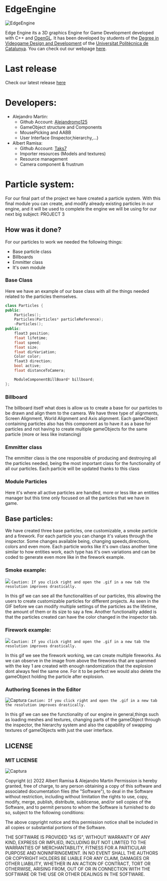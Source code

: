 # EdgeEngine

![EdgeEngine](https://user-images.githubusercontent.com/72123380/198906428-5ab2db1d-a51b-4143-9c39-c5ab097b3490.png)

Edge Engine its a 3D graphics Engine for Game Development developed with C++ and [OpenGL](https://www.opengl.org/). It has been developed by students of the [Degree in Videogame Design and Development](https://www.citm.upc.edu/ing/estudis/graus-videojocs/) of the [Universitat Politècnica de Catalunya](https://www.upc.edu/ca). You can check out our webpage [here](https://taks7.github.io/EdgeEngine/).

# Last release
Check our latest release [here](https://github.com/Taks7/EdgeEngine/releases/tag/0.3)

# Developers:
- Alejandro Martin:
  - Github Account: [Alejandromo125](https://github.com/Alejandromo125)
  - GameObject structure and Components
  - MousePicking and AABB
  - User Interface (Inspector,hierarchy,...)
- Albert Ramisa:
  - Github Account: [Taks7](https://github.com/taks7)
  - Importer resources (Models and textures)
  - Resource management
  - Camera component & frustrum

# Particle system:

For our final part of the project we have created a particle system. With this final module you can create, and modify already existing particles in our engine, and it will be used to complete the engine we will be using for our next big subject: PROJECT 3

## How was it done?

For our particles to work we needed the following things:

*   Base particle class
*   Billboards
*   Emmitter class
*   It's own module

### Base Class
Here we have an example of our base class with all the things needed related to the particles themselves.

```c++
class Particles {
public:
	Particles();
	Particles(Particles* particleReference);
	~Particles();
public:
	float3 position;
	float lifetime;
	float speed;
	float size;
	float dirVariation;
	Color color;
	float3 direction;
	bool active;
	float distanceToCamera;

	ModuleComponentBillBoard* billboard; 
};
```
### Billboard
  The billboard itself what does is allow us to create a base for our particles to be drawn and align them to the camera.
  We have three type of alignments, Screen Alignment, World Alignment and Axis alignment.
  Each gameObject containing particles also has this component as to have it as a base for particles and not having to create multiple gameObjects for the same particle (more or less like instancing)

### Emmitter class

The emmitter class is the one responsible of producing and destroying all the particles needed, being the most important class for the functionality of all our particles. Each particle will be updated thanks to this class

### Module Particles

Here it's where all active particles are handled, more or less like an entities manager but this time only focused on all the particles that we have in game.

## Base particles:

We have created three base particles, one customizable, a smoke particle and a firework. For each particle you can change it's values through the inspector. Some changes available being, changing speeds,directions, colors and even more.
Each particle works like it's own class another time similar to how entities work, each type has it's own variations and can be coded to generate even more like in the firework example.

### Smoke example:
![](ParticleVideoExample.gif)
```Caution: If you click right and open the .gif in a new tab the resolution improves drastically.```

In this gif we can see all the functionalities of our particles, this allowing the users to create customizable particles for different projects. As seen in the GIF before we can modify multiple settings of the particles as the lifetime, the amount of them or its size to say a few. Another functionality added is that the particles created can have the color changed in the inspector tab.

### Firework example:
![](FireworkExample.gif)
```Caution: If you click right and open the .gif in a new tab the resolution improves drastically.```

In this gif we see the firework working, we can create multiple fireworks. As we can observe in the image from above the fireworks that are spammed with the key 1 are created with enough randomization that the explosion dont always feel the same one. For it to be perfect we would also delete the gameObject holding the particle after explosion.

### Authoring Scenes in the Editor
![Captura](2023-01-16%2020-21-20.gif)
```Caution: If you click right and open the .gif in a new tab the resolution improves drastically.```

In this gif we can see the functionality of our engine in general,things such as loading meshes and textures, changing parts of the gameObject through the inspector, the hierarchy system and also the capability of swapping textures of gameObjects with just the user interface.

## LICENSE
### MIT LICENSE
![Captura](https://user-images.githubusercontent.com/72123380/198901514-4c3111b2-d181-493a-9e2d-350ec0a65e48.PNG)

Copyright (c) 2022 Albert Ramisa & Alejandro Martin Permission is hereby granted, free of charge, to any person obtaining a copy of this software and associated documentation files (the "Software"), to deal in the Software without restriction, including without limitation the rights to use, copy, modify, merge, publish, distribute, sublicense, and/or sell copies of the Software, and to permit persons to whom the Software is furnished to do so, subject to the following conditions:

The above copyright notice and this permission notice shall be included in all copies or substantial portions of the Software.

THE SOFTWARE IS PROVIDED "AS IS", WITHOUT WARRANTY OF ANY KIND, EXPRESS OR IMPLIED, INCLUDING BUT NOT LIMITED TO THE WARRANTIES OF MERCHANTABILITY, FITNESS FOR A PARTICULAR PURPOSE AND NONINFRINGEMENT. IN NO EVENT SHALL THE AUTHORS OR COPYRIGHT HOLDERS BE LIABLE FOR ANY CLAIM, DAMAGES OR OTHER LIABILITY, WHETHER IN AN ACTION OF CONTRACT, TORT OR OTHERWISE, ARISING FROM, OUT OF OR IN CONNECTION WITH THE SOFTWARE OR THE USE OR OTHER DEALINGS IN THE SOFTWARE.

